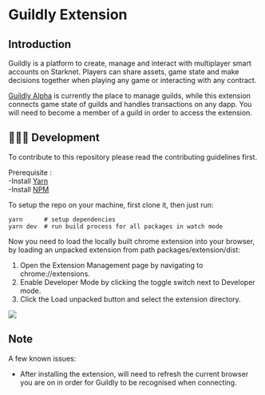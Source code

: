 # Guildly Extension

## Introduction

Guildly is a platform to create, manage and interact with multiplayer smart accounts on Starknet. Players can share assets, game state and make decisions together when playing any game or interacting with any contract.

[Guildly Alpha](https://alpha.guildly.xyz) is currently the place to manage guilds, while this extension connects game state of guilds and handles transactions on any dapp. You will need to become a member of a guild in order to access the extension.

## 👩🏾‍💻 Development

To contribute to this repository please read the contributing guidelines first.

Prerequisite :  
-Install [Yarn](https://www.npmjs.com/package/yarn)   
-Install [NPM](https://docs.npmjs.com/downloading-and-installing-node-js-and-npm)

To setup the repo on your machine, first clone it, then just run:

```
yarn      # setup dependencies
yarn dev  # run build process for all packages in watch mode
```

Now you need to load the locally built chrome extension into your browser, by loading an unpacked extension from path packages/extension/dist:

1. Open the Extension Management page by navigating to chrome://extensions.
2. Enable Developer Mode by clicking the toggle switch next to Developer mode.
3. Click the Load unpacked button and select the extension directory.

<img src="https://camo.githubusercontent.com/bba6e775823f099d509dedf7065e560de448e5123e3d9f71e60d843624b1e1f3/68747470733a2f2f77642e696d6769782e6e65742f696d6167652f4268754b474a6149654c4e50573965686e7335394e6677714b7846322f764f75376950626161706b414c65643936727a4e2e706e673f6175746f3d666f726d6174">

## Note

A few known issues:

- After installing the extension, will need to refresh the current browser you are on in order for Guildly to be recognised when connecting.
